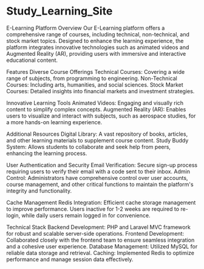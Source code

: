 # Study_Learning_Site
E-Learning Platform
Overview
Our E-Learning platform offers a comprehensive range of courses, including technical, non-technical, and stock market topics. Designed to enhance the learning experience, the platform integrates innovative technologies such as animated videos and Augmented Reality (AR), providing users with immersive and interactive educational content.

Features
Diverse Course Offerings
Technical Courses: Covering a wide range of subjects, from programming to engineering.
Non-Technical Courses: Including arts, humanities, and social sciences.
Stock Market Courses: Detailed insights into financial markets and investment strategies.

Innovative Learning Tools
Animated Videos: Engaging and visually rich content to simplify complex concepts.
Augmented Reality (AR): Enables users to visualize and interact with subjects, such as aerospace studies, for a more hands-on learning experience.

Additional Resources
Digital Library: A vast repository of books, articles, and other learning materials to supplement course content.
Study Buddy System: Allows students to collaborate and seek help from peers, enhancing the learning process.

User Authentication and Security
Email Verification: Secure sign-up process requiring users to verify their email with a code sent to their inbox.
Admin Control: Administrators have comprehensive control over user accounts, course management, and other critical functions to maintain the platform's integrity and functionality.

Cache Management
Redis Integration: Efficient cache storage management to improve performance. Users inactive for 1-2 weeks are required to re-login, while daily users remain logged in for convenience.

Technical Stack
Backend Development: PHP and Laravel MVC framework for robust and scalable server-side operations.
Frontend Development: Collaborated closely with the frontend team to ensure seamless integration and a cohesive user experience.
Database Management: Utilized MySQL for reliable data storage and retrieval.
Caching: Implemented Redis to optimize performance and manage session data effectively.
